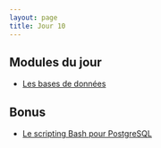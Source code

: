 ```yaml
---
layout: page
title: Jour 10
---
```


## Modules du jour
- [Les bases de données](../modules/010_bases-de-données.md)

## Bonus
- [Le scripting Bash pour PostgreSQL](../modules/bonus_bash-postgresql.md)

